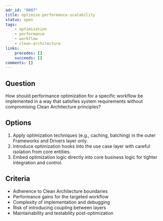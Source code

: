 ```yaml
---
adr_id: "0007"
title: optimize-performance-scalability
status: open
tags:
    - optimization
    - performance
    - workflow
    - clean-architecture
links:
    precedes: []
    succeeds: []
comments: []
---
```


## <a name="question"></a> Question

How should performance optimization for a specific workflow be implemented in a way that satisfies system requirements without compromising Clean Architecture principles?

## <a name="options"></a> Options

1. <a name="option-1"></a> Apply optimization techniques (e.g., caching, batching) in the outer Frameworks and Drivers layer only.
2. <a name="option-2"></a> Introduce optimization hooks into the use case layer with careful isolation from core entities.
3. <a name="option-3"></a> Embed optimization logic directly into core business logic for tighter integration and control.

## <a name="criteria"></a> Criteria

- Adherence to Clean Architecture boundaries
- Performance gains for the targeted workflow
- Complexity of implementation and debugging
- Risk of introducing coupling between layers
- Maintainability and testability post-optimization

